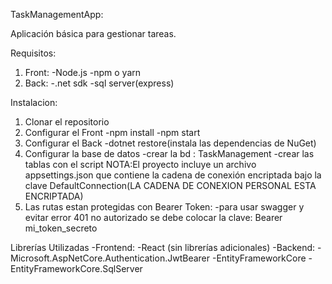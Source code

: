 TaskManagementApp:

Aplicación básica para gestionar tareas.

Requisitos:
1. Front:
   -Node.js
   -npm o yarn
2. Back:
   -.net sdk
   -sql server(express)

Instalacion:
1. Clonar el repositorio
2. Configurar el Front
   -npm install
   -npm start
3. Configurar el Back
   -dotnet restore(instala las dependencias de NuGet)
4. Configurar la base de datos
   -crear la bd : TaskManagement
   -crear las tablas con el script
   NOTA:El proyecto incluye un archivo appsettings.json que contiene la cadena de conexión encriptada bajo la clave DefaultConnection(LA CADENA DE CONEXION PERSONAL ESTA ENCRIPTADA)
5. Las rutas estan protegidas con Bearer Token:
   -para usar swagger y evitar error 401 no autorizado se debe colocar la clave: Bearer mi_token_secreto

Librerías Utilizadas
-Frontend:
  -React (sin librerías adicionales)
-Backend:
  -Microsoft.AspNetCore.Authentication.JwtBearer
  -EntityFrameworkCore
  -EntityFrameworkCore.SqlServer
